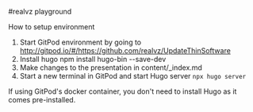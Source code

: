 #realvz playground

How to setup environment

1. Start GitPod environment by going to http://gitpod.io/#/https://github.com/realvz/UpdateThinSoftware
2. Install hugo npm install hugo-bin --save-dev
3. Make changes to the presentation in content/_index.md
4. Start a new terminal in GitPod and start Hugo server `npx hugo server`

If using GitPod's docker container, you don't need to install Hugo as it comes pre-installed.